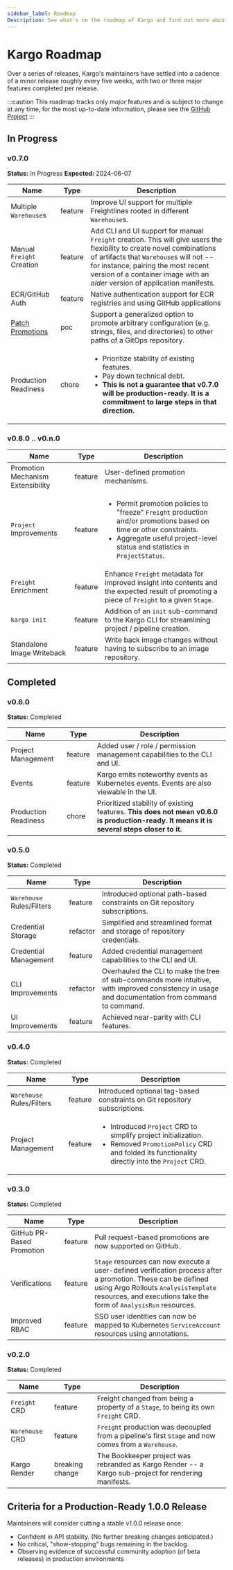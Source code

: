 ```yaml
---
sidebar_label: Roadmap
Description: See what's on the roadmap of Kargo and find out more about the latest releases
---
```


# Kargo Roadmap

Over a series of releases, Kargo's maintainers have settled into a cadence of a
minor release roughly every five weeks, with two or three major features
completed per release.

:::caution
This roadmap tracks only _major_ features and is subject to change at any time,
for the most up-to-date information, please see the [GitHub
Project](https://github.com/akuity/kargo/milestones)
:::

## In Progress

### v0.7.0

__Status:__ In Progress
__Expected:__ 2024-06-07

| Name | Type | Description |
| ---- | ---- | ----------- |
| Multiple `Warehouse`s | feature | Improve UI support for multiple Freightlines rooted in different `Warehouse`s. |
| Manual `Freight` Creation | feature | Add CLI and UI support for manual `Freight` creation. This will give users the flexibility to create novel combinations of artifacts that `Warehouse`s will not -- for instance, pairing the most recent version of a container image with an _older_ version of application manifests. |
| ECR/GitHub Auth | feature | Native authentication support for ECR registries and using GitHub applications | 
| [Patch Promotions](https://github.com/akuity/kargo/issues/1250) | poc | Support a generalized option to promote arbitrary configuration (e.g. strings, files, and directories) to other paths of a GitOps repository. |
| Production Readiness | chore | <ul><li>Prioritize stability of existing features.</li><li>Pay down technical debt.</li><li>**This is not a guarantee that v0.7.0 will be production-ready. It is a commitment to large steps in that direction.**</li></ul> |

### v0.8.0 .. v0.n.0

| Name | Type | Description |
| ---- | ---- | ----------- |
| Promotion Mechanism Extensibility | feature | User-defined promotion mechanisms. |
| `Project` Improvements | feature | <ul><li>Permit promotion policies to "freeze" `Freight` production and/or promotions based on time or other constraints.</li><li>Aggregate useful project-level status and statistics in `ProjectStatus`.</li></ul> |
| `Freight` Enrichment | feature | Enhance `Freight` metadata for improved insight into contents and the expected result of promoting a piece of `Freight` to a given `Stage`. |
| `kargo init` | feature | Addition of an `init` sub-command to the Kargo CLI for streamlining project / pipeline creation. |
| Standalone Image Writeback | feature | Write back image changes without having to subscribe to an image repository. |

## Completed

### v0.6.0

__Status:__ Completed

| Name | Type | Description |
| ---- | ---- | ----------- |
| Project Management | feature | Added user / role / permission management capabilities to the CLI and UI. |
| Events | feature | Kargo emits noteworthy events as Kubernetes events. Events are also viewable in the UI. |
| Production Readiness | chore | Prioritized stability of existing features. **This does not mean v0.6.0 is production-ready. It means it is several steps closer to it.** |

### v0.5.0

__Status:__ Completed

| Name | Type | Description |
| ---- | ---- | ----------- |
| `Warehouse` Rules/Filters | feature | Introduced optional path-based constraints on Git repository subscriptions. |
| Credential Storage | refactor | Simplified and streamlined format and storage of repository credentials. |
| Credential Management | feature | Added credential management capabilities to the CLI and UI. |
| CLI Improvements | refactor | Overhauled the CLI to make the tree of sub-commands more intuitive, with improved consistency in usage and documentation from command to command. |
| UI Improvements | feature | Achieved near-parity with CLI features. |

### v0.4.0

__Status:__ Completed

| Name | Type | Description |
| ---- | ---- | ----------- |
| `Warehouse` Rules/Filters | feature | Introduced optional tag-based constraints on Git repository subscriptions. |
| Project Management | feature | <ul><li>Introduced `Project` CRD to simplify project initialization.</li><li>Removed `PromotionPolicy` CRD and folded its functionality directly into the `Project` CRD.</li></ul> |

### v0.3.0

__Status:__ Completed

| Name | Type | Description |
| ---- | ---- | ----------- |
| GitHub PR-Based Promotion | feature | Pull request-based promotions are now supported on GitHub. |
| Verifications | feature | `Stage` resources can now execute a user-defined verification process after a promotion. These can be defined using Argo Rollouts `AnalysisTemplate` resources, and executions take the form of `AnalysisRun` resources. |
| Improved RBAC | feature | SSO user identities can now be mapped to Kubernetes `ServiceAccount` resources using annotations. |

### v0.2.0

__Status:__ Completed

| Name | Type | Description |
| ---- | ---- | ----------- |
| `Freight` CRD | feature | Freight changed from being a property of a `Stage`, to being its own `Freight` CRD. |
| `Warehouse` CRD | feature | `Freight` production was decoupled from a pipeline's first `Stage` and now comes from a `Warehouse`. |
| Kargo Render | breaking change | The Bookkeeper project was rebranded as Kargo Render -- a Kargo sub-project for rendering manifests. |

## Criteria for a Production-Ready 1.0.0 Release

Maintainers will consider cutting a stable v1.0.0 release once:

* Confident in API stability. (No further breaking changes anticipated.)
* No critical, "show-stopping" bugs remaining in the backlog.
* Observing evidence of successful community adoption (of beta releases) in production environments

